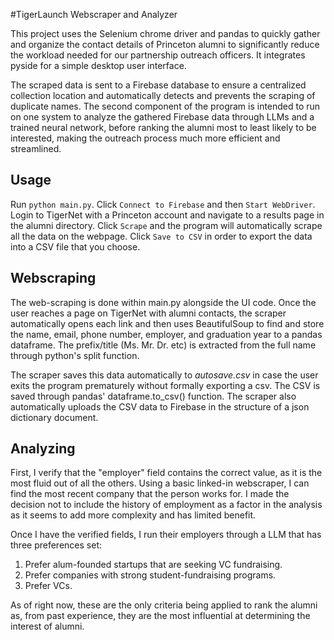 #TigerLaunch Webscraper and Analyzer

This project uses the Selenium chrome driver and pandas to quickly gather and organize the contact details of Princeton alumni to 
significantly reduce the workload needed for our partnership outreach officers. It integrates pyside for a simple desktop
user interface. 

The scraped data is sent to a Firebase database to ensure a centralized
collection location and automatically detects and prevents the scraping of duplicate names. The second component of the
program is intended to run on one system to analyze the gathered Firebase data through LLMs and a trained
neural network, before ranking the alumni most to least likely to be interested, making the outreach process 
much more efficient and streamlined.

## Usage

Run `python main.py`. Click `Connect to Firebase` and then `Start WebDriver`. Login to TigerNet
with a Princeton account and navigate to a results page in the alumni directory. Click `Scrape` and the program
will automatically scrape all the data on the webpage. Click `Save to CSV` in order to export the data into a 
CSV file that you choose. 

## Webscraping

The web-scraping is done within main.py alongside the UI code. Once the user reaches a page on TigerNet with
alumni contacts, the scraper automatically opens each link and then uses BeautifulSoup to find and store the name, email, phone number, employer, 
and graduation year to a pandas dataframe. The prefix/title (Ms. Mr. Dr. etc) is extracted from the full name through python's split function.

The scraper saves this data automatically to *autosave.csv* in case the user exits the program prematurely without formally exporting a csv. 
The CSV is saved through pandas' dataframe.to_csv() function. The scraper also automatically uploads the CSV data to Firebase in the structure of
a json dictionary document. 

## Analyzing

First, I verify that the "employer" field contains the correct value, as it is the most fluid out of all the others.
Using a basic linked-in webscraper, I can find the most recent company that the person works for. I made the decision not 
to include the history of employment as a factor in the analysis as it seems to add more complexity and has limited benefit.

Once I have the verified fields, I run their employers through a LLM that has three preferences set:
1. Prefer alum-founded startups that are seeking VC fundraising.
2. Prefer companies with strong student-fundraising programs.
3. Prefer VCs.

As of right now, these are the only criteria being applied to rank the alumni as, from past experience, they are the most
influential at determining the interest of alumni. 
